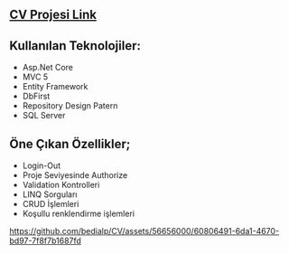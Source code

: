 
[CV Projesi Link](https://fevzialpkutuk.com.tr/, "Siteye Gitmek icin Tiklayiniz")
---

## Kullanılan Teknolojiler:
  - Asp.Net Core
  - MVC 5
  - Entity Framework
  - DbFirst
  - Repository Design Patern
  - SQL Server
## Öne Çıkan Özellikler;
  -  Login-Out 
  -  Proje Seviyesinde Authorize
  -  Validation Kontrolleri
  -  LINQ Sorguları
  -  CRUD İşlemleri
  -  Koşullu renklendirme işlemleri


https://github.com/bedialp/CV/assets/56656000/60806491-6da1-4670-bd97-7f8f7b1687fd

